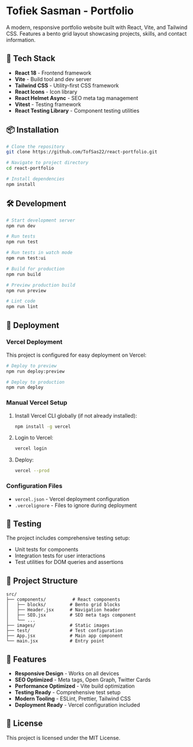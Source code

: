 # Tofiek Sasman - Portfolio

A modern, responsive portfolio website built with React, Vite, and Tailwind CSS. Features a bento grid layout showcasing projects, skills, and contact information.

## 🚀 Tech Stack

- **React 18** - Frontend framework
- **Vite** - Build tool and dev server
- **Tailwind CSS** - Utility-first CSS framework
- **React Icons** - Icon library
- **React Helmet Async** - SEO meta tag management
- **Vitest** - Testing framework
- **React Testing Library** - Component testing utilities

## 📦 Installation

```bash
# Clone the repository
git clone https://github.com/TofSas22/react-portfolio.git

# Navigate to project directory
cd react-portfolio

# Install dependencies
npm install
```

## 🛠️ Development

```bash
# Start development server
npm run dev

# Run tests
npm run test

# Run tests in watch mode
npm run test:ui

# Build for production
npm run build

# Preview production build
npm run preview

# Lint code
npm run lint
```

## 🚀 Deployment

### Vercel Deployment

This project is configured for easy deployment on Vercel:

```bash
# Deploy to preview
npm run deploy:preview

# Deploy to production
npm run deploy
```

### Manual Vercel Setup

1. Install Vercel CLI globally (if not already installed):
   ```bash
   npm install -g vercel
   ```

2. Login to Vercel:
   ```bash
   vercel login
   ```

3. Deploy:
   ```bash
   vercel --prod
   ```

### Configuration Files

- `vercel.json` - Vercel deployment configuration
- `.vercelignore` - Files to ignore during deployment

## 🧪 Testing

The project includes comprehensive testing setup:

- Unit tests for components
- Integration tests for user interactions
- Test utilities for DOM queries and assertions

## 📁 Project Structure

```
src/
├── components/          # React components
│   ├── blocks/         # Bento grid blocks
│   ├── Header.jsx      # Navigation header
│   ├── SEO.jsx         # SEO meta tags component
│   └── ...
├── images/             # Static images
├── test/               # Test configuration
├── App.jsx             # Main app component
└── main.jsx            # Entry point
```

## 🎨 Features

- **Responsive Design** - Works on all devices
- **SEO Optimized** - Meta tags, Open Graph, Twitter Cards
- **Performance Optimized** - Vite build optimization
- **Testing Ready** - Comprehensive test setup
- **Modern Tooling** - ESLint, Prettier, Tailwind CSS
- **Deployment Ready** - Vercel configuration included

## 📄 License

This project is licensed under the MIT License.
